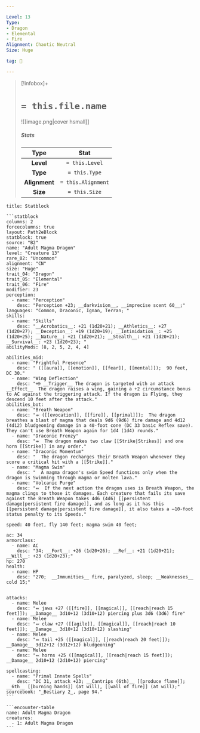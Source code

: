 ```yaml
---

Level: 13
Type:
- Dragon
- Elemental
- Fire
Alignment: Chaotic Neutral
Size: Huge

tag: 👹

---
```


> [!infobox]+
> #  `= this.file.name`
> ![[image.png|cover hsmall]]
> ##### Stats
> Type | Stat |
> :---:|:---:|
> **Level** | `= this.Level` |
> **Type** | `= this.Type` |
> **Alignment** | `= this.Alignment` |
> **Size** | `= this.Size` |



````ad-info
title: Statblock

```statblock
columns: 2
forcecolumns: true
layout: Path2eBlock
statblock: true
source: "B2"
name: "Adult Magma Dragon"
level: "Creature 13"
rare_02: "Uncommon"
alignment: "CN"
size: "Huge"
trait_04: "Dragon"
trait_05: "Elemental"
trait_06: "Fire"
modifier: 23
perception:
  - name: "Perception"
    desc: "Perception +23; __darkvision__, __imprecise scent 60__;"
languages: "Common, Draconic, Ignan, Terran; "
skills:
  - name: "Skills"
    desc: "__Acrobatics__: +21 (1d20+21); __Athletics__: +27 (1d20+27); __Deception__: +19 (1d20+19); __Intimidation__: +25 (1d20+25); __Nature__: +21 (1d20+21); __Stealth__: +21 (1d20+21); __Survival__: +23 (1d20+23); "
abilityMods: [8, 2, 5, 2, 4, 4]

abilities_mid:
  - name: "Frightful Presence"
    desc: " ([[aura]], [[emotion]], [[fear]], [[mental]]);  90 feet, DC 30."
  - name: "Wing Deflection"
    desc: "⬲ __Trigger__ The dragon is targeted with an attack __Effect__  The dragon raises a wing, gaining a +2 circumstance bonus to AC against the triggering attack. If the dragon is Flying, they descend 10 feet after the attack."
abilities_bot:
  - name: "Breath Weapon"
    desc: "⬺ ([[evocation]], [[fire]], [[primal]]);  The dragon breathes a blast of magma that deals 9d6 (9d6) fire damage and 4d12 (4d12) bludgeoning damage in a 40-foot cone (DC 33 basic Reflex save). They can't use Breath Weapon again for 1d4 (1d4) rounds."
  - name: "Draconic Frenzy"
    desc: "⬺  The dragon makes two claw [[Strike|Strikes]] and one horn [[Strike]] in any order."
  - name: "Draconic Momentum"
    desc: "  The dragon recharges their Breath Weapon whenever they score a critical hit with a [[Strike]]."
  - name: "Magma Swim"
    desc: "  A magma dragon's swim Speed functions only when the dragon is Swimming through magma or molten lava."
  - name: "Volcanic Purge"
    desc: "⬻  If the next action the dragon uses is Breath Weapon, the magma clings to those it damages. Each creature that fails its save against the Breath Weapon takes 4d6 (4d6) [[persistent damage|persistent fire damage]], and as long as it has this [[persistent damage|persistent fire damage]], it also takes a –10-foot status penalty to its Speeds."

speed: 40 feet, fly 140 feet; magma swim 40 feet;

ac: 34
armorclass:
  - name: AC
    desc: "34; __Fort__: +26 (1d20+26); __Ref__: +21 (1d20+21); __Will__: +23 (1d20+23);"
hp: 270
health:
  - name: HP
    desc: "270;  __Immunities__ fire, paralyzed, sleep; __Weaknesses__ cold 15;"


attacks:
  - name: Melee
    desc: "⬻ jaws +27 ([[fire]], [[magical]], [[reach|reach 15 feet]]); __Damage__ 3d10+12 (3d10+12) piercing plus 3d6 (3d6) fire"
  - name: Melee
    desc: "⬻ claw +27 ([[agile]], [[magical]], [[reach|reach 10 feet]]); __Damage__ 3d10+12 (3d10+12) slashing"
  - name: Melee
    desc: "⬻ tail +25 ([[magical]], [[reach|reach 20 feet]]); __Damage__ 3d12+12 (3d12+12) bludgeoning"
  - name: Melee
    desc: "⬻ horns +25 ([[magical]], [[reach|reach 15 feet]]); __Damage__ 2d10+12 (2d10+12) piercing"

spellcasting:
  - name: "Primal Innate Spells"
    desc: "DC 31, attack +23; __Cantrips (6th)__ [[produce flame]]; __6th__ [[burning hands]] (at will), [[wall of fire]] (at will);"
sourcebook: "_Bestiary 2_, page 94."
```

```encounter-table
name: Adult Magma Dragon
creatures:
  - 1: Adult Magma Dragon
```

````


